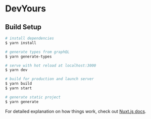 # DevYours

## Build Setup

```bash
# install dependencies
$ yarn install

# generate types from graphQL
$ yarn generate-types

# serve with hot reload at localhost:3000
$ yarn dev

# build for production and launch server
$ yarn build
$ yarn start

# generate static project
$ yarn generate
```

For detailed explanation on how things work, check out [Nuxt.js docs](https://nuxtjs.org).
